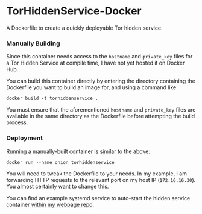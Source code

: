 # TorHiddenService-Docker
A Dockerfile to create a quickly deployable Tor hidden service.

### Manually Building
Since this container needs access to the `hostname` and `private_key` files for a Tor Hidden Service at compile time, I have not yet hosted it on Docker Hub.

You can build this container directly by entering the directory containing the Dockerfile you want to build an image for, and using a command like:
```
docker build -t torhiddenservice .
```

You must ensure that the aforementioned `hostname` and `private_key` files are available in the same directory as the Dockerfile before attempting the build process.

### Deployment
Running a manually-built container is similar to the above:
```
docker run --name onion torhiddenservice
```

You will need to tweak the Dockerfile to your needs. In my example, I am forwarding HTTP requests to the relevant port on my host IP (`172.16.16.30`). You almost certainly want to change this.

You can find an example systemd service to auto-start the hidden service container [within my webpage repo](https://github.com/ajhaydock/alexhaydock.co.uk/blob/master/docker/alexhaydockonion.service).
